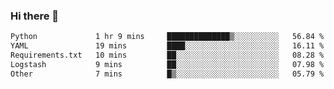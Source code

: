 ### Hi there 👋

<!--START_SECTION:waka-->

```txt
Python             1 hr 9 mins     ██████████████▒░░░░░░░░░░   56.84 %
YAML               19 mins         ████░░░░░░░░░░░░░░░░░░░░░   16.11 %
Requirements.txt   10 mins         ██░░░░░░░░░░░░░░░░░░░░░░░   08.28 %
Logstash           9 mins          ██░░░░░░░░░░░░░░░░░░░░░░░   07.98 %
Other              7 mins          █▒░░░░░░░░░░░░░░░░░░░░░░░   05.79 %
```

<!--END_SECTION:waka-->

<!--
**Jonas-VanHaeken/Jonas-VanHaeken** is a ✨ _special_ ✨ repository because its `README.md` (this file) appears on your GitHub profile.

Here are some ideas to get you started:

- 🔭 I’m currently working on ...
- 🌱 I’m currently learning ...
- 👯 I’m looking to collaborate on ...
- 🤔 I’m looking for help with ...
- 💬 Ask me about ...
- 📫 How to reach me: ...
- 😄 Pronouns: ...
- ⚡ Fun fact: ...
-->
